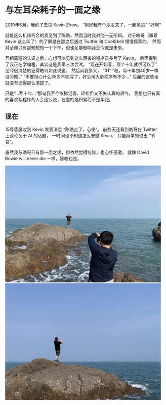 # 与左耳朵耗子的一面之缘

2019年6月，我约了去见 Kevin Zhow。
“刚好我有个朋友来了，一起见见”
“好啊”

就是这么机缘巧合的我见到了陈皓，然而当时我对他一无所知。
对于皓哥（跟着 Kevin 这么叫了）的了解是在那之后通过 Twitter 和 CoolShell 慢慢探索的。
然而对话却只有那短短的一个下午，但也足够影响我至今或是未来。

互相简短的认识之后，心想可以见到这么厉害的程序员多亏了 Kevin。
后面提到了我正在学编程，其实这是我第三次尝试。
“现在开始写，写个十年就很可以了”
至今很清楚的记得皓哥如此说道，
然后问我多大，
“31”
“嗯，写十年到40岁一样没问题，”
“不要担心什么35岁不能写了，好公司大龄程序有不少...“
后面的这些话就没有记得那么清楚了。

只是“...写十年...“那句我至今依稀记得，轻松但又不失认真的语气，
我想也只有真的喜欢写程序的人会这么说，在意的是积累而不是年纪。

## 现在
15号凌晨收到 Kevin 发我消息 “陈皓走了，心梗”。
前些天还看到皓哥在 Twitter 上谈论关于 AI 的话题，
一时间也不知道怎么安慰 Kevin， 只能简单的说出 “节哀”。

虽然我与皓哥只有那一面之缘，但依然觉得惋惜，也心怀感激。
就像 David Bowie will never die 一样，陈皓也是。

![IMG_2352.jpeg](IMG_2352.jpeg)
![IMG_2354.jpeg](IMG_2354.jpeg)
